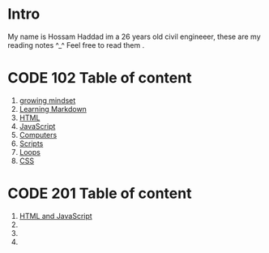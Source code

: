 # Intro 
My name is Hossam Haddad im a 26 years old civil engineeer, these are my reading notes ^_^ Feel free to read them .




# CODE 102 Table of content 
1. [growing mindset](https://hossamhaddad.github.io/reading-notes/read2)
2. [Learning Markdown](https://hossamhaddad.github.io/reading-notes/read1)
3. [HTML](https://hossamhaddad.github.io/reading-notes/read3)
4. [JavaScript](https://hossamhaddad.github.io/reading-notes/read4)
5. [Computers](https://hossamhaddad.github.io/reading-notes/read5)
6. [Scripts](https://hossamhaddad.github.io/reading-notes/read6)
7. [Loops](https://hossamhaddad.github.io/reading-notes/read7)
8. [CSS](https://hossamhaddad.github.io/reading-notes/read8)


# CODE 201 Table of content 
1. [HTML and JavaScript](https://hossamhaddad.github.io/201reading-notes/class-01)
2.
3.
4.
